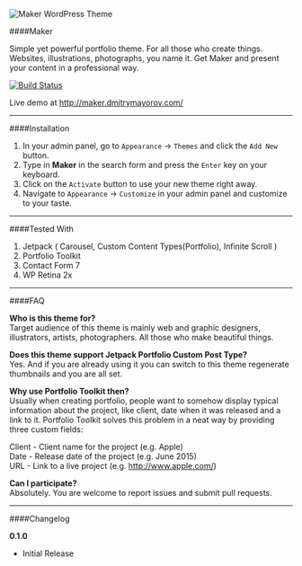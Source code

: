 ![Maker WordPress Theme](https://raw.githubusercontent.com/iamdmitrymayorov/Maker/master/screenshot.png "Maker WordPress Theme")

####Maker

Simple yet powerful portfolio theme. For all those who create things. Websites, illustrations, photographs, you name it. Get Maker and present your content in a professional way.

[![Build Status](https://travis-ci.org/iamdmitrymayorov/Maker.svg?branch=master)](https://travis-ci.org/iamdmitrymayorov/Maker)

Live demo at http://maker.dmitrymayorov.com/

---

####Installation

1. In your admin panel, go to `Appearance` → `Themes` and click the `Add New` button.
2. Type in **Maker** in the search form and press the `Enter` key on your keyboard.
3. Click on the `Activate` button to use your new theme right away.
4. Navigate to `Appearance` → `Customize` in your admin panel and customize to your taste.

---

####Tested With
1. Jetpack ( Carousel, Custom Content Types(Portfolio), Infinite Scroll )
2. Portfolio Toolkit
3. Contact Form 7
4. WP Retina 2x

---

####FAQ

**Who is this theme for?**  
Target audience of this theme is mainly web and graphic designers, illustrators, artists, photographers. All those who make beautiful things.

**Does this theme support Jetpack Portfolio Custom Post Type?**  
Yes. And if you are already using it you can switch to this theme regenerate thumbnails and you are all set.

**Why use Portfolio Toolkit then?**  
Usually when creating portfolio, people want to somehow display typical information about the project, like client, date when it was released and a link to it. Portfolio Toolkit solves this problem in a neat way by providing three custom fields:

Client - Client name for the project (e.g. Apple)  
Date - Release date of the project (e.g. June 2015)  
URL - Link to a live project (e.g. http://www.apple.com/)

**Can I participate?**  
Absolutely. You are welcome to report issues and submit pull requests.

---

####Changelog

**0.1.0**

* Initial Release